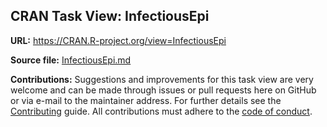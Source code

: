 ## CRAN Task View: InfectiousEpi

**URL:** <https://CRAN.R-project.org/view=InfectiousEpi>

**Source file:** [InfectiousEpi.md](InfectiousEpi.md)

**Contributions:** Suggestions and improvements for this task view are very
welcome and can be made through issues or pull requests here on GitHub or via
e-mail to the maintainer address. For further details see the
[Contributing](https://github.com/cran-task-views/ctv/blob/main/Contributing.md)
guide. All contributions must adhere to the [code of
conduct](https://github.com/cran-task-views/ctv/blob/main/CodeOfConduct.md).

